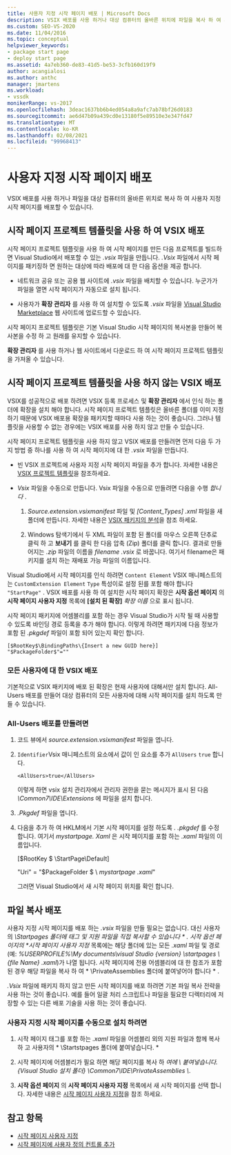 ```yaml
---
title: 사용자 지정 시작 페이지 배포 | Microsoft Docs
description: VSIX 배포를 사용 하거나 대상 컴퓨터의 올바른 위치에 파일을 복사 하 여 사용자 지정 시작 페이지를 배포 하는 방법에 대해 알아봅니다.
ms.custom: SEO-VS-2020
ms.date: 11/04/2016
ms.topic: conceptual
helpviewer_keywords:
- package start page
- deploy start page
ms.assetid: 4a7eb360-de83-41d5-be53-3cfb160d19f9
author: acangialosi
ms.author: anthc
manager: jmartens
ms.workload:
- vssdk
monikerRange: vs-2017
ms.openlocfilehash: 3deac1637bb6b4ed054a8a9afc7ab78bf26d0183
ms.sourcegitcommit: ae6d47b09a439cd0e13180f5e89510e3e347fd47
ms.translationtype: MT
ms.contentlocale: ko-KR
ms.lasthandoff: 02/08/2021
ms.locfileid: "99968413"
---
```

# <a name="deploy-custom-start-pages"></a>사용자 지정 시작 페이지 배포

VSIX 배포를 사용 하거나 파일을 대상 컴퓨터의 올바른 위치로 복사 하 여 사용자 지정 시작 페이지를 배포할 수 있습니다.

## <a name="vsix-deployment-by-using-the-start-page-project-template"></a>시작 페이지 프로젝트 템플릿을 사용 하 여 VSIX 배포

시작 페이지 프로젝트 템플릿을 사용 하 여 시작 페이지를 만든 다음 프로젝트를 빌드하면 Visual Studio에서 배포할 수 있는 *.vsix* 파일을 만듭니다. *.Vsix* 파일에서 시작 페이지를 패키징하 면 원하는 대상에 따라 배포에 대 한 다음 옵션을 제공 합니다.

- 네트워크 공유 또는 공용 웹 사이트에 *.vsix* 파일을 배치할 수 있습니다. 누군가가 파일을 열면 시작 페이지가 자동으로 설치 됩니다.

- 사용자가 **확장 관리자** 를 사용 하 여 설치할 수 있도록 *.vsix* 파일을 [Visual Studio Marketplace](https://marketplace.visualstudio.com/) 웹 사이트에 업로드할 수 있습니다.

시작 페이지 프로젝트 템플릿은 기본 Visual Studio 시작 페이지의 복사본을 만들어 복사본을 수정 하 고 원래를 유지할 수 있습니다.

**확장 관리자** 를 사용 하거나 웹 사이트에서 다운로드 하 여 시작 페이지 프로젝트 템플릿을 가져올 수 있습니다.

## <a name="vsix-deployment-without-using-the-start-page-project-template"></a>시작 페이지 프로젝트 템플릿을 사용 하지 않는 VSIX 배포
 VSIX를 성공적으로 배포 하려면 VSIX 등록 프로세스 및 **확장 관리자** 에서 인식 하는 폴더에 확장을 설치 해야 합니다. 시작 페이지 프로젝트 템플릿은 올바른 폴더를 이미 지정 하기 때문에 VSIX 배포용 확장을 패키지할 때마다 사용 하는 것이 좋습니다. 그러나 템플릿을 사용할 수 없는 경우에는 VSIX 배포를 사용 하지 않고 만들 수 있습니다.

 시작 페이지 프로젝트 템플릿을 사용 하지 않고 VSIX 배포를 만들려면 먼저 다음 두 가지 방법 중 하나를 사용 하 여 시작 페이지에 대 한 *.vsix* 파일을 만듭니다.

- 빈 VSIX 프로젝트에 사용자 지정 시작 페이지 파일을 추가 합니다. 자세한 내용은 [VSIX 프로젝트 템플릿](../extensibility/vsix-project-template.md)을 참조하세요.

- *Vsix* 파일을 수동으로 만듭니다. Vsix 파일을 수동으로 만들려면 다음을 수행 *합니다* .

   1. *Source.extension.vsixmanifest* 파일 및 *[Content_Types] .xml* 파일을 새 폴더에 만듭니다. 자세한 내용은 [VSIX 패키지의 분석](../extensibility/anatomy-of-a-vsix-package.md)을 참조 하세요.

   2. Windows 탐색기에서 두 XML 파일이 포함 된 폴더를 마우스 오른쪽 단추로 클릭 하 고 **보내기** 를 클릭 한 다음 압축 (Zip) 폴더를 클릭 합니다. 결과로 만들어지는 *.zip* 파일의 이름을 *filename .vsix* 로 바꿉니다. 여기서 filename은 패키지를 설치 하는 재배포 가능 파일의 이름입니다.

Visual Studio에서 시작 페이지를 인식 하려면 `Content Element` VSIX 매니페스트의는 `CustomExtension Element` `Type` 특성이로 설정 된를 포함 해야 합니다 `"StartPage"` . VSIX 배포를 사용 하 여 설치한 시작 페이지 확장은 **시작 옵션 페이지** 의 **시작 페이지 사용자 지정** 목록에 **[설치 된 확장]** *확장 이름* 으로 표시 됩니다.

시작 페이지 패키지에 어셈블리를 포함 하는 경우 Visual Studio가 시작 될 때 사용할 수 있도록 바인딩 경로 등록을 추가 해야 합니다. 이렇게 하려면 패키지에 다음 정보가 포함 된 *.pkgdef* 파일이 포함 되어 있는지 확인 합니다.

```
[$RootKey$\BindingPaths\{Insert a new GUID here}]
"$PackageFolder$"=""
```

### <a name="vsix-deployment-for-all-users"></a>모든 사용자에 대 한 VSIX 배포
 기본적으로 VSIX 패키지에 배포 된 확장은 현재 사용자에 대해서만 설치 합니다. All-Users 배포를 만들어 대상 컴퓨터의 모든 사용자에 대해 시작 페이지를 설치 하도록 만들 수 있습니다.

### <a name="to-create-an-all-users-deployment"></a>All-Users 배포를 만들려면

1. 코드 뷰에서 *source.extension.vsixmanifest* 파일을 엽니다.

2. `Identifier`Vsix 매니페스트의 요소에서 값이 인 요소를 추가 `AllUsers` `true` 합니다.

    ```
    <AllUsers>true</AllUsers>
    ```

     이렇게 하면 vsix 설치 관리자에서 관리자 권한을 묻는 메시지가 표시 된 다음 *\Common7\IDE\Extensions* 에 파일을 설치 합니다.

3. *.Pkgdef* 파일을 엽니다.

4. 다음을 추가 하 여 HKLM에서 기본 시작 페이지를 설정 하도록 *. .pkgdef* 를 수정 합니다. 여기서 *mystartpage. Xaml* 은 시작 페이지를 포함 하는 *.xaml* 파일의 이름입니다.

     [$RootKey $ \StartPage\Default]

     "Uri" = "$PackageFolder $ \\ *mystartpage .xaml*"

     그러면 Visual Studio에서 새 시작 페이지 위치를 확인 합니다.

## <a name="file-copy-deployment"></a>파일 복사 배포
 사용자 지정 시작 페이지를 배포 하는 *.vsix* 파일을 만들 필요는 없습니다. 대신 사용자의 <em>\Startpages 폴더에 태그 및 지원 파일을 직접 복사할 수 있습니다 \* . 시작 옵션 페이지의 **시작 페이지 사용자 지정</em>* 목록에는 해당 폴더에 있는 모든 *.xaml* 파일 및 경로 (예: *%USERPROFILE%\My documents\visual Studio {version} \startpages \\ {file Name} .xaml*)가 나열 됩니다.  시작 페이지에 전용 어셈블리에 대 한 참조가 포함 된 경우 해당 파일을 복사 하 여 * \PrivateAssemblies 폴더에 붙여넣어야 합니다 \* .

 *.Vsix* 파일에 패키지 하지 않고 만든 시작 페이지를 배포 하려면 기본 파일 복사 전략을 사용 하는 것이 좋습니다. 예를 들어 일괄 처리 스크립트나 파일을 필요한 디렉터리에 저장할 수 있는 다른 배포 기술을 사용 하는 것이 좋습니다.

### <a name="to-manually-install-a-custom-start-page"></a>사용자 지정 시작 페이지를 수동으로 설치 하려면

1. 시작 페이지 태그를 포함 하는 *.xaml* 파일을 어셈블리 외의 지원 파일과 함께 복사 하 고 사용자의 * \Startstpages 폴더에 붙여넣습니다. \*

2. 시작 페이지에 어셈블리가 필요 하면 해당 페이지를 복사 하 *여에 \\ 붙여넣습니다. {Visual Studio 설치 폴더} \Common7\IDE\PrivateAssemblies \\*.

3. **시작 옵션 페이지** 의 **시작 페이지 사용자 지정** 목록에서 새 시작 페이지를 선택 합니다. 자세한 내용은 [시작 페이지 사용자 지정](../ide/customizing-the-start-page-for-visual-studio.md)을 참조 하세요.

## <a name="see-also"></a>참고 항목

- [시작 페이지 사용자 지정](../ide/customizing-the-start-page-for-visual-studio.md)
- [시작 페이지에 사용자 정의 컨트롤 추가](../extensibility/adding-user-control-to-the-start-page.md)
